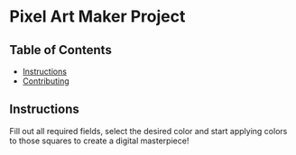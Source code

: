 # Pixel Art Maker Project

## Table of Contents

* [Instructions](#instructions)
* [Contributing](#contributing)

## Instructions

Fill out all required fields, select the desired color and start applying colors to those squares to create a digital masterpiece!
